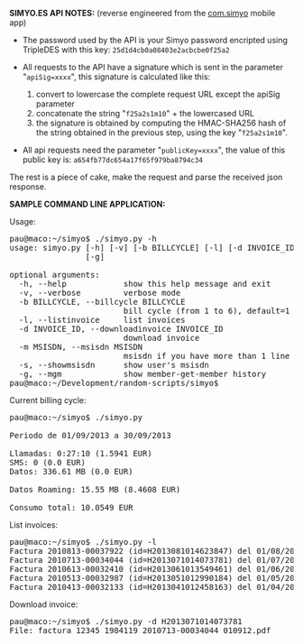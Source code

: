 <b>SIMYO.ES API NOTES:</b>
(reverse engineered from the <a href="https://play.google.com/store/apps/details?id=com.simyo">com.simyo</a> mobile app)

- The password used by the API is your Simyo password encripted using
TripleDES with this key: `25d1d4cb0a08403e2acbcbe0f25a2` 

- All requests to the API have a signature which is sent in the parameter
"`apiSig=xxxx`", this signature is calculated like this:
  1. convert to lowercase the complete request URL except the apiSig
parameter 
  2. concatenate the string "`f25a2s1m10`" + the lowercased URL
  3. the signature is obtained by computing the HMAC-SHA256 hash of the
string obtained in the previous step, using the key "`f25a2s1m10`".

- All api requests need the parameter "`publicKey=xxxx`", the value of
this public key is: `a654fb77dc654a17f65f979ba8794c34`

The rest is a piece of cake, make the request and parse the received
json response.

<b>SAMPLE COMMAND LINE APPLICATION:</b>

Usage:
<pre>
pau@maco:~/simyo$ ./simyo.py -h
usage: simyo.py [-h] [-v] [-b BILLCYCLE] [-l] [-d INVOICE_ID] [-m MSISDN] [-s]
                [-g]

optional arguments:
  -h, --help            show this help message and exit
  -v, --verbose         verbose mode
  -b BILLCYCLE, --billcycle BILLCYCLE
                        bill cycle (from 1 to 6), default=1
  -l, --listinvoice     list invoices
  -d INVOICE_ID, --downloadinvoice INVOICE_ID
                        download invoice
  -m MSISDN, --msisdn MSISDN
                        msisdn if you have more than 1 line
  -s, --showmsisdn      show user's msisdn
  -g, --mgm             show member-get-member history
pau@maco:~/Development/random-scripts/simyo$ 
</pre>

Current billing cycle:
<pre>
pau@maco:~/simyo$ ./simyo.py

Periodo de 01/09/2013 a 30/09/2013

Llamadas: 0:27:10 (1.5941 EUR)
SMS: 0 (0.0 EUR)
Datos: 336.61 MB (0.0 EUR)

Datos Roaming: 15.55 MB (8.4608 EUR)

Consumo total: 10.0549 EUR
</pre>

List invoices:
<pre>
pau@maco:~/simyo$ ./simyo.py -l
Factura 2010813-00037922 (id=H2013081014623847) del 01/08/2013 al 31/08/2013
Factura 2010713-00034044 (id=H2013071014073781) del 01/07/2013 al 31/07/2013
Factura 2010613-00032410 (id=H2013061013549461) del 01/06/2013 al 30/06/2013
Factura 2010513-00032987 (id=H2013051012990184) del 01/05/2013 al 31/05/2013
Factura 2010413-00032133 (id=H2013041012458163) del 01/04/2013 al 30/04/2013
</pre>

Download invoice:
<pre>
pau@maco:~/simyo$ ./simyo.py -d H2013071014073781
File: factura_12345_1984119_2010713-00034044_010912.pdf
</pre>
